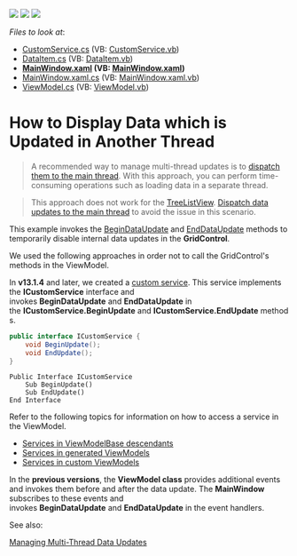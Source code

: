 <!-- default badges list -->
![](https://img.shields.io/endpoint?url=https://codecentral.devexpress.com/api/v1/VersionRange/128650029/13.1.4%2B)
[![](https://img.shields.io/badge/Open_in_DevExpress_Support_Center-FF7200?style=flat-square&logo=DevExpress&logoColor=white)](https://supportcenter.devexpress.com/ticket/details/E3322)
[![](https://img.shields.io/badge/📖_How_to_use_DevExpress_Examples-e9f6fc?style=flat-square)](https://docs.devexpress.com/GeneralInformation/403183)
<!-- default badges end -->
<!-- default file list -->
*Files to look at*:

* [CustomService.cs](./CS/CustomService.cs) (VB: [CustomService.vb](./VB/CustomService.vb))
* [DataItem.cs](./CS/DataItem.cs) (VB: [DataItem.vb](./VB/DataItem.vb))
* **[MainWindow.xaml](./CS/MainWindow.xaml) (VB: [MainWindow.xaml](./VB/MainWindow.xaml))**
* [MainWindow.xaml.cs](./CS/MainWindow.xaml.cs) (VB: [MainWindow.xaml.vb](./VB/MainWindow.xaml.vb))
* [ViewModel.cs](./CS/ViewModel.cs) (VB: [ViewModel.vb](./VB/ViewModel.vb))
<!-- default file list end -->
# How to Display Data which is Updated in Another Thread

> A recommended way to manage multi-thread updates is to [dispatch them to the main thread](https://docs.devexpress.com/WPF/11765/controls-and-libraries/data-grid/binding-to-data/managing-multi-thread-data-updates#dispatch-updates-to-the-main-thread). With this approach, you can perform time-consuming operations such as loading data in a separate thread.

> This approach does not work for the [TreeListView](https://docs.devexpress.com/WPF/DevExpress.Xpf.Grid.TreeListView). [Dispatch data updates to the main thread](https://docs.devexpress.com/WPF/11765/controls-and-libraries/data-grid/binding-to-data/managing-multi-thread-data-updates#dispatch-updates-to-the-main-thread) to avoid the issue in this scenario.

This example invokes the [BeginDataUpdate](https://docs.devexpress.com/WPF/DevExpress.Xpf.Grid.DataControlBase.BeginDataUpdate) and [EndDataUpdate](https://docs.devexpress.com/WPF/DevExpress.Xpf.Grid.DataControlBase.EndDataUpdate) methods to temporarily disable internal data updates in the **GridControl**.

We used the following approaches in order not to call the GridControl's methods in the ViewModel.

In **v13.1.4** and later, we created a [custom service](https://docs.devexpress.com/WPF/16920/mvvm-framework/services/how-to-create-a-custom-service). This service implements the **ICustomService** interface and invokes **BeginDataUpdate** and **EndDataUpdate** in the **ICustomService.BeginUpdate** and **ICustomService.EndUpdate** methods.

```CS
public interface ICustomService {
    void BeginUpdate();
    void EndUpdate();
}
```

```VB
Public Interface ICustomService
    Sub BeginUpdate()
    Sub EndUpdate()
End Interface
```

Refer to the following topics for information on how to access a service in the ViewModel.
- [Services in ViewModelBase descendants](https://docs.devexpress.com/WPF/17446/mvvm-framework/services/services-in-viewmodelbase-descendants)
- [Services in generated ViewModels](https://docs.devexpress.com/WPF/17447/mvvm-framework/services/services-in-generated-view-model)
- [Services in custom ViewModels](https://docs.devexpress.com/WPF/17450/mvvm-framework/services/services-in-custom-viewmodels)

In the **previous versions**, the **ViewModel class** provides additional events and invokes them before and after the data update. The **MainWindow** subscribes to these events and invokes **BeginDataUpdate** and **EndDataUpdate** in the event handlers.

See also:

[Managing Multi-Thread Data Updates](https://docs.devexpress.com/WPF/11765/controls-and-libraries/data-grid/binding-to-data/managing-multi-thread-data-updates)
